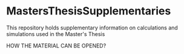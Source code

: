 # MastersThesisSupplementaries
This repository holds supplementary information on calculations and simulations used in the Master's Thesis

HOW THE MATERIAL CAN BE OPENED?